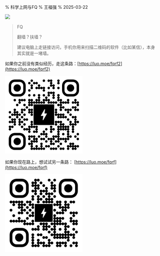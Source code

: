 % 科学上网与FQ
% 王福强
% 2025-03-22

![](https://img.shields.io/badge/飞跃疯人院-FQ-green.svg?style=flat)

> FQ
>
> 翻墙？扶墙？
>
> 建议电脑上走链接访问，手机你用来扫描二维码的软件（比如某信），本身其实就是一堵墙。

如果你之前没有类似经历，走这条路：[https://luo.moe/fqrf2](https://luo.moe/fqrf2)

![](./fqrf2.png)

如果你现在路上，想试试另一条路： [https://luo.moe/fqrf](https://luo.moe/fqrf)

![](./fqrf.png)


